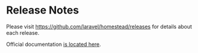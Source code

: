 # Release Notes

Please visit https://github.com/laravel/homestead/releases for details about each release.

Official documentation [is located here](https://laravel.com/docs/homestead).
